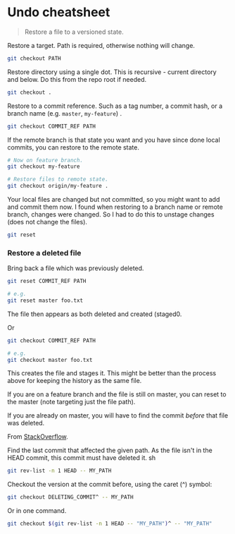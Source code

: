 # Undo cheatsheet
> Restore a file to a versioned state.


Restore a target. Path is required, otherwise nothing will change.

```sh
git checkout PATH
```

Restore directory using a single dot. This is recursive - current directory and below. Do this from the repo root if needed.

```sh
git checkout .
```

Restore to a commit reference. Such as a tag number, a commit hash, or a branch name (e.g. `master`, `my-feature`) .

```sh
git checkout COMMIT_REF PATH
```

If the remote branch is that state you want and you have since done local commits, you can restore to the remote state.

```sh
# Now on feature branch.
git checkout my-feature

# Restore files to remote state.
git checkout origin/my-feature .
```

Your local files are changed but not committed, so you might want to add and commit them now. I found when restoring to a branch name or remote branch, changes were changed. So I had to do this to unstage changes (does not change the files).

```sh
git reset
```

### Restore a deleted file

Bring back a file which was previously deleted.

```sh
git reset COMMIT_REF PATH

# e.g. 
git reset master foo.txt
```
The file then appears as both deleted and created (staged0.

Or

```sh
git checkout COMMIT_REF PATH

# e.g.
git checkout master foo.txt
```

This creates the file and stages it. This might be better than the process above for keeping the history as the same file.

If you are on a feature branch and the file is still on master, you can reset to the master (note targeting just the file path).

If you are already on master, you will have to find the commit _before_ that file was deleted.

From [StackOverflow](https://stackoverflow.com/questions/953481/find-and-restore-a-deleted-file-in-a-git-repository?rq=1).

Find the last commit that affected the given path. As the file isn't in the HEAD commit, this commit must have deleted it.
sh

```sh
git rev-list -n 1 HEAD -- MY_PATH
```

Checkout the version at the commit before, using the caret (^) symbol:

```sh
git checkout DELETING_COMMIT^ -- MY_PATH
```

Or in one command.

```sh
git checkout $(git rev-list -n 1 HEAD -- "MY_PATH")^ -- "MY_PATH"
```
<!--stackedit_data:
eyJoaXN0b3J5IjpbLTEwNDQwNTIwNjQsMjE1NDE5MzA0XX0=
-->